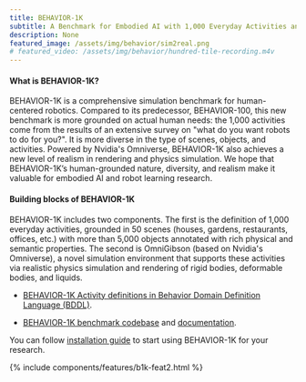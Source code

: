 ```yaml
---
title: BEHAVIOR-1K
subtitle: A Benchmark for Embodied AI with 1,000 Everyday Activities and Realistic Simulation
description: None
featured_image: /assets/img/behavior/sim2real.png
# featured_video: /assets/img/behavior/hundred-tile-recording.m4v
---
```



#### What is BEHAVIOR-1K?

BEHAVIOR-1K is a comprehensive simulation benchmark for human-centered robotics. Compared to its predecessor, BEHAVIOR-100, this new benchmark is more grounded on actual human needs: the 1,000 activities come from the results of an extensive survey on "what do you want robots to
do for you?". It is more diverse in the type of scenes, objects, and activities. Powered by Nvidia's Omniverse, BEHAVIOR-1K also achieves a new level of realism in rendering and physics simulation. We hope that BEHAVIOR-1K’s human-grounded nature, diversity, and realism
make it valuable for embodied AI and robot learning research. 

#### Building blocks of BEHAVIOR-1K
BEHAVIOR-1K includes two components. The first is the definition of 1,000 everyday activities, grounded in 50
scenes (houses, gardens, restaurants, offices, etc.) with more than 5,000 objects
annotated with rich physical and semantic properties. The second is OmniGibson (based on Nvidia's Omniverse),
a novel simulation environment that supports these activities via realistic physics
simulation and rendering of rigid bodies, deformable bodies, and liquids. 

* [BEHAVIOR-1K Activity definitions in Behavior Domain Definition Language (BDDL)](https://github.com/StanfordVL/bddl).

* [BEHAVIOR-1K benchmark codebase](https://github.com/StanfordVL/behavior) and [documentation](https://stanfordvl.github.io/behavior/intro.html).

You can follow [installation guide]() to start using BEHAVIOR-1K for your research.

{% include components/features/b1k-feat2.html %}



